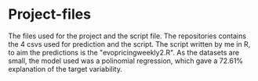 # Project-files
The files used for the project and the script file.
The repositories contains the 4 csvs used for prediction and the script.
The script written by me in R, to aim the predictions is the "evopricingweekly2.R".
As the datasets are small, the model used was a polinomial regression, which gave a 72.61% explanation of the target variability.

